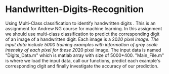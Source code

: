 # Handwritten-Digits-Recognition
Using Multi-Class classification to identify handwritten digits .
This is an assignment for Andrew NG course for machine learning. In this assignment we should use multi-class classification to predict the corresponding digit of an image of a handwritten digit. Each image is a 20*20 pixel image. The input data include 5000 training examples with information of gray scale intensity of each pixel for these 20*20 pixel image. The input data is named "Digits_Data.m" which is matlab array with size of 5000*400.
"Main_File.m" is where we load the input data, call our functions, predict each example's corresponding digit and finally investigate the accuracy of our prediction.
